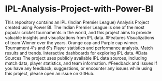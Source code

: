 # IPL-Analysis-Project-with-Power-BI
This repository contains an IPL (Indian Premier League) Analysis Project created using Power BI. The Indian Premier League is one of the most popular cricket tournaments in the world, and this project aims to provide valuable insights and visualizations from IPL data.
#Features
Visualizations of team Winner over the years.
Orange cap and Purple cap winner.
Tournament 4's and 6's
Player statistics and performance analysis.
Match results and trends.
Interactive dashboards for exploring IPL data.
#Data Sources
The project uses publicly available IPL data sources, including match data, player statistics, and team information.
#Feedback and Issues
If you have any feedback, suggestions, or encounter any issues while using this project, please open an issue on GitHub.
